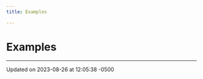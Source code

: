 ```yaml
---
title: Examples

---
```


# Examples







-------------------------------

Updated on 2023-08-26 at 12:05:38 -0500
